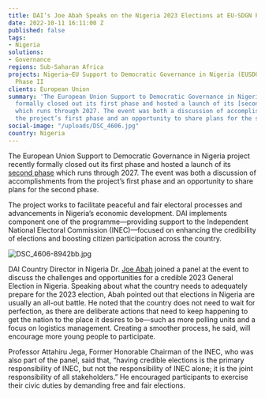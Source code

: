 ```yaml
---
title: DAI’s Joe Abah Speaks on the Nigeria 2023 Elections at EU-SDGN Project Event
date: 2022-10-11 16:11:00 Z
published: false
tags:
- Nigeria
solutions:
- Governance
regions: Sub-Saharan Africa
projects: Nigeria—EU Support to Democratic Governance in Nigeria (EUSDGN) Programme,
  Phase II
clients: European Union
summary: 'The European Union Support to Democratic Governance in Nigeria project recently
  formally closed out its first phase and hosted a launch of its [second phase](https://www.dai.com/our-work/projects/nigeria-eu-support-to-democratic-governance-in-nigeria-eusdgn-programme-phase-ii)
  which runs through 2027. The event was both a discussion of accomplishments from
  the project’s first phase and an opportunity to share plans for the second phase. '
social-image: "/uploads/DSC_4606.jpg"
country: Nigeria
---
```


The European Union Support to Democratic Governance in Nigeria project recently formally closed out its first phase and hosted a launch of its [second phase](https://www.dai.com/our-work/projects/nigeria-eu-support-to-democratic-governance-in-nigeria-eusdgn-programme-phase-ii) which runs through 2027. The event was both a discussion of accomplishments from the project’s first phase and an opportunity to share plans for the second phase. 

The project works to facilitate peaceful and fair electoral processes and advancements in Nigeria’s economic development. DAI implements component one of the programme—providing support to the Independent National Electoral Commission (INEC)—focused on enhancing the credibility of elections and boosting citizen participation across the country. 

![DSC_4606-8942bb.jpg](/uploads/DSC_4606-8942bb.jpg)

DAI Country Director in Nigeria Dr. [Joe Abah](https://www.dai.com/who-we-are/our-team/joe-abah) joined a panel at the event to discuss the challenges and opportunities for a credible 2023 General Election in Nigeria. Speaking about what the country needs to adequately prepare for the 2023 election, Abah pointed out that elections in Nigeria are usually an all-out battle. He noted that the country does not need to wait for perfection, as there are deliberate actions that need to keep happening to get the nation to the place it desires to be—such as more polling units and a focus on logistics management. Creating a smoother process, he said, will encourage more young people to participate.

Professor Attahiru Jega, Former Honorable Chairman of the INEC, who was also part of the panel, said that, “having credible elections is the primary responsibility of INEC, but not the responsibility of INEC alone; it is the joint responsibility of all stakeholders.” He encouraged participants to exercise their civic duties by demanding free and fair elections.